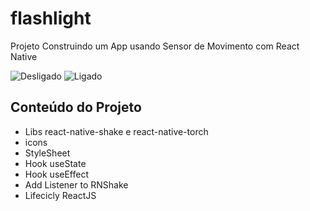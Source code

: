 # flashlight

Projeto Construindo um App usando Sensor de Movimento com React Native

![Desligado](https://user-images.githubusercontent.com/92927449/171044093-ec5c1230-8841-4a99-b54e-d527932a0312.jpeg)
![Ligado](https://user-images.githubusercontent.com/92927449/171044114-f9cebd4b-1891-450e-97c4-4843acce8c7f.jpeg)

## Conteúdo do Projeto

- Libs react-native-shake e react-native-torch
- icons
- StyleSheet
- Hook useState
- Hook useEffect
- Add Listener to RNShake
- Lifecicly ReactJS
